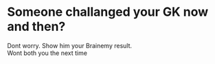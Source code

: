 # Someone challanged your GK now and then?
Dont worry. Show him your Brainemy result. \
Wont both you the next time 

